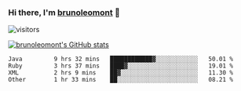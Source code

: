 ### Hi there, I'm [brunoleomont](https://www.linkedin.com/in/brunoleomont/) 👋

![visitors](https://visitor-badge.glitch.me/badge?page_id=page.id)

[![brunoleomont's GitHub stats](https://github-readme-stats.vercel.app/api?username=brunoleomont)](https://github.com/brunoleomont/github-readme-stats)

<!--START_SECTION:waka-->

```text
Java         9 hrs 32 mins   ████████████▓░░░░░░░░░░░░   50.01 %
Ruby         3 hrs 37 mins   ████▓░░░░░░░░░░░░░░░░░░░░   19.01 %
XML          2 hrs 9 mins    ██▓░░░░░░░░░░░░░░░░░░░░░░   11.30 %
Other        1 hr 33 mins    ██░░░░░░░░░░░░░░░░░░░░░░░   08.21 %
```

<!--END_SECTION:waka-->

<!--
**brunoleomont/brunoleomont** is a ✨ _special_ ✨ repository because its `README.md` (this file) appears on your GitHub profile.

Here are some ideas to get you started:

- 🔭 I’m currently working on ...
- 🌱 I’m currently learning ...
- 👯 I’m looking to collaborate on ...
- 🤔 I’m looking for help with ...
- 💬 Ask me about ...
- 📫 How to reach me: ...
- 😄 Pronouns: ...
- ⚡ Fun fact: ...
-->
